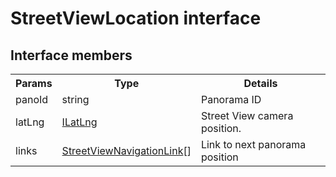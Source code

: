 # StreetViewLocation interface

## Interface members

<table>
<tr>
  <th>Params</th>
  <th>Type</th>
  <th>Details</th>
</tr>
<tr>
  <td>panoId</td>
  <td>string</td>
  <td>Panorama ID</td>
</tr>
<tr>
  <td>latLng</td>
  <td><a href="../ilatlng/README.md">ILatLng</a></td>
  <td>Street View camera position.</td>
</tr>
<tr>
  <td>links</td>
  <td><a href="../streetviewnavigationlink/README.md">StreetViewNavigationLink</a>[]</td>
  <td>Link to next panorama position</td>
</tr>
</table>
